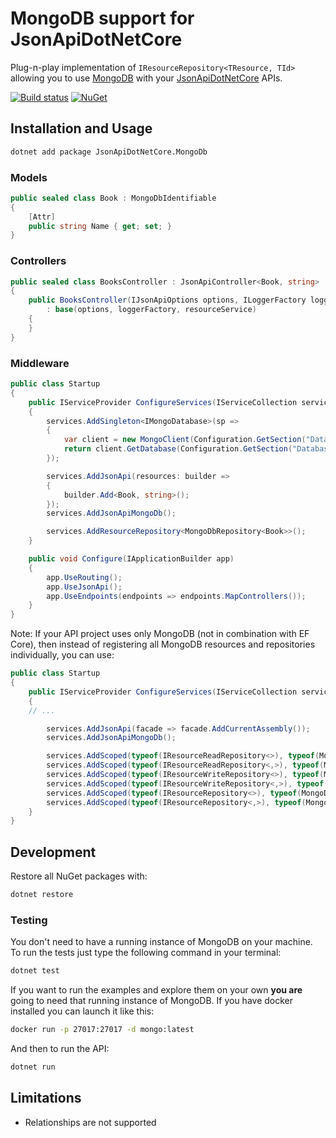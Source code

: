 # MongoDB support for JsonApiDotNetCore

Plug-n-play implementation of `IResourceRepository<TResource, TId>` allowing you to use [MongoDB](https://www.mongodb.com/) with your [JsonApiDotNetCore](https://github.com/json-api-dotnet/JsonApiDotNetCore) APIs.

[![Build status](https://ci.appveyor.com/api/projects/status/dadm2kr2y0353mji/branch/master?svg=true)](https://ci.appveyor.com/project/json-api-dotnet/jsonapidotnetcore-mongodb/branch/master)
[![NuGet](https://img.shields.io/nuget/v/JsonApiDotNetCore.MongoDb.svg)](https://www.nuget.org/packages/JsonApiDotNetCore.MongoDb/)

## Installation and Usage

```bash
dotnet add package JsonApiDotNetCore.MongoDb
```

### Models

```cs
public sealed class Book : MongoDbIdentifiable
{
    [Attr]
    public string Name { get; set; }
}
```

### Controllers

```cs
public sealed class BooksController : JsonApiController<Book, string>
{
    public BooksController(IJsonApiOptions options, ILoggerFactory loggerFactory, IResourceService<Book, string> resourceService)
        : base(options, loggerFactory, resourceService)
    {
    }
}
```

### Middleware

```cs
public class Startup
{
    public IServiceProvider ConfigureServices(IServiceCollection services)
    {
        services.AddSingleton<IMongoDatabase>(sp =>
        {
            var client = new MongoClient(Configuration.GetSection("DatabaseSettings:ConnectionString").Value);
            return client.GetDatabase(Configuration.GetSection("DatabaseSettings:Database").Value);
        });

        services.AddJsonApi(resources: builder =>
        {
            builder.Add<Book, string>();
        });
        services.AddJsonApiMongoDb();

        services.AddResourceRepository<MongoDbRepository<Book>>();
    }

    public void Configure(IApplicationBuilder app)
    {
        app.UseRouting();
        app.UseJsonApi();
        app.UseEndpoints(endpoints => endpoints.MapControllers());
    }
}
```
Note: If your API project uses only MongoDB (not in combination with EF Core), then instead of
registering all MongoDB resources and repositories individually, you can use:
```cs
public class Startup
{
    public IServiceProvider ConfigureServices(IServiceCollection services)
    {
	// ...

        services.AddJsonApi(facade => facade.AddCurrentAssembly());
        services.AddJsonApiMongoDb();

        services.AddScoped(typeof(IResourceReadRepository<>), typeof(MongoDbRepository<>));
        services.AddScoped(typeof(IResourceReadRepository<,>), typeof(MongoDbRepository<,>));
        services.AddScoped(typeof(IResourceWriteRepository<>), typeof(MongoDbRepository<>));
        services.AddScoped(typeof(IResourceWriteRepository<,>), typeof(MongoDbRepository<,>));
        services.AddScoped(typeof(IResourceRepository<>), typeof(MongoDbRepository<>));
        services.AddScoped(typeof(IResourceRepository<,>), typeof(MongoDbRepository<,>));
    }
}
```

## Development

Restore all NuGet packages with:

```bash
dotnet restore
```

### Testing

You don't need to have a running instance of MongoDB on your machine. To run the tests just type the following command in your terminal:

```bash
dotnet test
```

If you want to run the examples and explore them on your own **you are** going to need that running instance of MongoDB. If you have docker installed you can launch it like this:

```bash
docker run -p 27017:27017 -d mongo:latest
```

And then to run the API:

```bash
dotnet run
```

## Limitations

- Relationships are not supported
